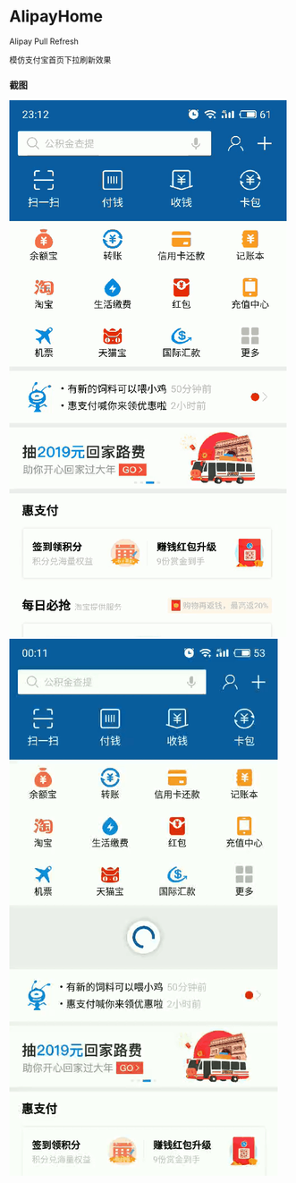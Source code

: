 # AlipayHome
Alipay Pull Refresh

模仿支付宝首页下拉刷新效果

### 截图
![PREVIEW](capture1.gif)
![PREVIEW](capture2.gif)
